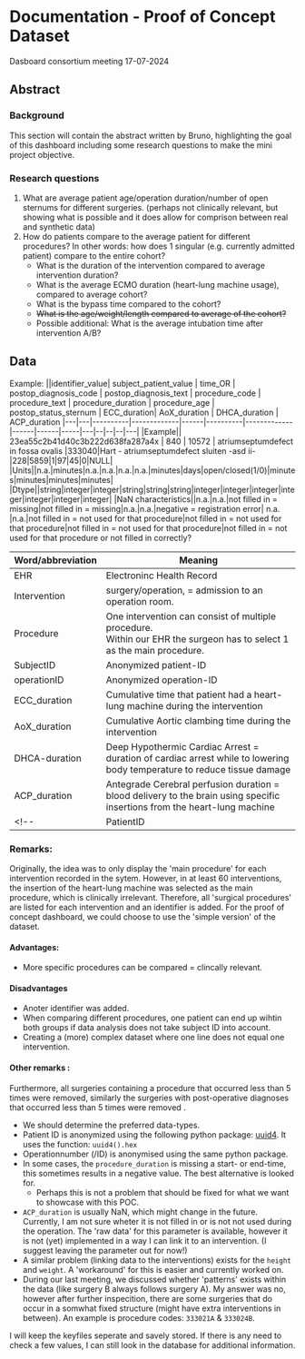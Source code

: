 
# Documentation - Proof of Concept Dataset 
Dasboard consortium meeting 17-07-2024

## Abstract 
### Background
This section will contain the abstract written by Bruno, highlighting the goal of this dashboard including some research questions to make the mini project objective. 

### Research questions 
1. What are average patient age/operation duration/number of open sternums for different surgeries. (perhaps not clinically relevant, but showing   what is possible and it does allow for comprison between real and synthetic data)  
2. How do patients compare to the average patient for different procedures? 
In other words: how does 1 singular (e.g. currently admitted patient) compare to the entire cohort? 
    - What is the duration of the intervention compared to average intervention duration?
    - What is the average ECMO duration (heart-lung machine usage), compared to average cohort?
    - What is the bypass time compared to the cohort?
    - ~~What is the age/weight/length compared to average of the cohort?~~
    - Possible additional: What is the average intubation time after intervention A/B?


## Data 

Example: 
||identifier_value| subject_patient_value   |      time_OR      |  postop_diagnosis_code |  postop_diagnosis_text   |         procedure_code      |  procedure_text |   procedure_duration    | procedure_age | postop_status_sternum  | ECC_duration| AoX_duration | DHCA_duration   | ACP_duration
|---|---|----------|-------------|------|----------|-------------|------|------|-----|---|--|--|--|---|
|Example|| 23ea55c2b41d40c3b222d638fa287a4x | 840       |  10572  | atriumseptumdefect in fossa ovalis |333040|Hart - atriumseptumdefect sluiten -asd ii-|228|5859|1|97|45|0|NULL|
|Units||n.a.|minutes|n.a.|n.a.|n.a.|n.a.|minutes|days|open/closed(1/0)|minutes|minutes|minutes|minutes|
|Dtype||string|integer|integer|string|string|string|integer|integer|integer|integer|integer|integer|integer|
|NaN characteristics||n.a.|n.a.|not filled in = missing|not filled in = missing|n.a.|n.a.|negative = registration error| n.a. |n.a.|not filled in = not used for that procedure|not filled in = not used for that procedure|not filled in = not used for that procedure|not filled in = not used for that procedure or not filled in correctly? 

|Word/abbreviation| Meaning|
|---|------|
|EHR|Electroninc Health Record|
|Intervention   | surgery/operation, = admission to an operation room. |
|Procedure      | One intervention can consist of multiple procedure. <br> Within our EHR the surgeon has to select 1 as the main procedure.|
|SubjectID| Anonymized patient-ID |
|operationID| Anonymized operation-ID |
|ECC_duration| Cumulative time that patient had a heart-lung machine during the intervention|
|AoX_duration| Cumulative Aortic clambing time during the intervention|
|DHCA-duration| Deep Hypothermic Cardiac Arrest = duration of cardiac arrest while to lowering body temperature to reduce tissue damage|
|ACP_duration| Antegrade Cerebral perfusion duration = blood delivery to the brain using specific insertions from the heart-lung machine|
<!-- |PatientID| Un-anonymized patient-ID| -->


### Remarks:
Originally, the idea was to only display the 'main procedure' for each intervention recorded in the sytem. However, in at least 60 interventions, the insertion of the heart-lung machine was selected as the main procedure, which is clinically irrelevant. 
Therefore, all 'surgical procedures' are listed for each intervention and an identifier is added. 
For the proof of concept dashboard, we could choose to  use the 'simple version' of the dataset. 

#### Advantages: 
- More specific procedures can be compared = clincally relevant.

#### Disadvantages
- Anoter identifier was added. 
- When comparing different procedures, one patient can end up wihtin both groups if data analysis does not take subject ID into account.   
- Creating a (more) complex dataset where one line does not equal one intervention.  

#### Other remarks :
Furthermore, all surgeries containing a procedure that occurred less than 5 times were removed, similarly the surgeries with post-operative diagnoses that occurred less than 5 times were removed . 
- We should determine the preferred data-types. 
- Patient ID is anonymized using the following python package: [uuid4](https://docs.python.org/3/library/uuid.html#uuid.UUID.hex). It uses the function: `uuid4().hex`
- Operationnumber (/ID) is anonymised using the same python package.
- In some cases, the `procedure_duration` is missing a start- or end-time, this sometimes results in a negative value. The best alternative is looked for. 
    - Perhaps this is not a problem that should be fixed for what we want to showcase with this POC. 
- `ACP_duration` is usually NaN, which might change in the future. Currently, I am not sure wheter it is not filled in or is not not used during the operation. The 'raw data' for this parameter is available, however it is not (yet) implemented in a way I can link it to an intervention. (I suggest leaving the parameter out for now!)
- A similar problem (linking data to the interventions) exists for the `height` and `weight`. A 'workaround' for this is easier and currently worked on.   
- During our last meeting, we discussed whether 'patterns' exists within the data (like surgery B always follows surgery A). My answer was no, however after further inspecition, there are some surgeries that do occur in a somwhat fixed structure (might have extra interventions in between). An example is procedure codes: `333021A` & `333024B`.
 


I will keep the keyfiles seperate and savely stored. If there is any need to check a few values, I can still look in the database for additional information. 